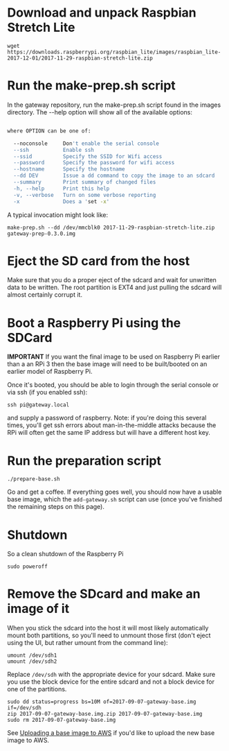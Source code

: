 # Download and unpack Raspbian Stretch Lite
```
wget https://downloads.raspberrypi.org/raspbian_lite/images/raspbian_lite-2017-12-01/2017-11-29-raspbian-stretch-lite.zip
```

# Run the make-prep.sh script

In the gateway repository, run the make-prep.sh script found in the images directory. The --help option will show all of the available options:
```make-prep.sh [OPTION] img-file prep-file

where OPTION can be one of:

  --noconsole     Don't enable the serial console
  --ssh           Enable ssh
  --ssid          Specify the SSID for Wifi access
  --password      Specify the password for wifi access
  --hostname      Specify the hostname
  --dd DEV        Issue a dd command to copy the image to an sdcard
  --summary       Print summary of changed files
  -h, --help      Print this help
  -v, --verbose   Turn on some verbose reporting
  -x              Does a 'set -x'
```
A typical invocation might look like:
```
make-prep.sh --dd /dev/mmcblk0 2017-11-29-raspbian-stretch-lite.zip gateway-prep-0.3.0.img
```

# Eject the SD card from the host

Make sure that you do a proper eject of the sdcard and wait for unwritten data to be written. The root partition is EXT4 and just pulling the sdcard will almost certainly corrupt it.

# Boot a Raspberry Pi using the SDCard

**IMPORTANT** If you want the final image to be used on Raspberry Pi earlier than a an RPi 3 then the base image will need to be built/booted on an earlier model of Raspberry Pi.

Once it's booted, you should be able to login through the serial console or via ssh (if you enabled ssh):
```
ssh pi@gateway.local
```
and supply a password of raspberry. Note: if you're doing this several times, you'll get ssh errors about man-in-the-middle attacks because the RPi will often get the same IP address but will have a different host key.

# Run the preparation script

```
./prepare-base.sh
```
Go and get a coffee. If everything goes well, you should now have a usable base image, which the `add-gateway.sh` script can use (once you've finished the remaining steps on this page).

# Shutdown

So a clean shutdown of the Raspberry Pi
```
sudo poweroff
```

# Remove the SDcard and make an image of it

When you stick the sdcard into the host it will most likely automatically mount both partitions, so you'll need to unmount those first (don't eject using the UI, but rather umount from the command line):
```
umount /dev/sdh1
umount /dev/sdh2
```

Replace `/dev/sdh` with the appropriate device for your sdcard. Make sure you use the block device for the entire sdcard and not a block device for one of the partitions.
```
sudo dd status=progress bs=10M of=2017-09-07-gateway-base.img if=/dev/sdh
zip 2017-09-07-gateway-base.img.zip 2017-09-07-gateway-base.img
sudo rm 2017-09-07-gateway-base.img
```

See [Uploading a base image to AWS](https://github.com/mozilla-iot/wiki/wiki/Uploading-a-base-image-to-AWS) if you'd like to upload the new base image to AWS.